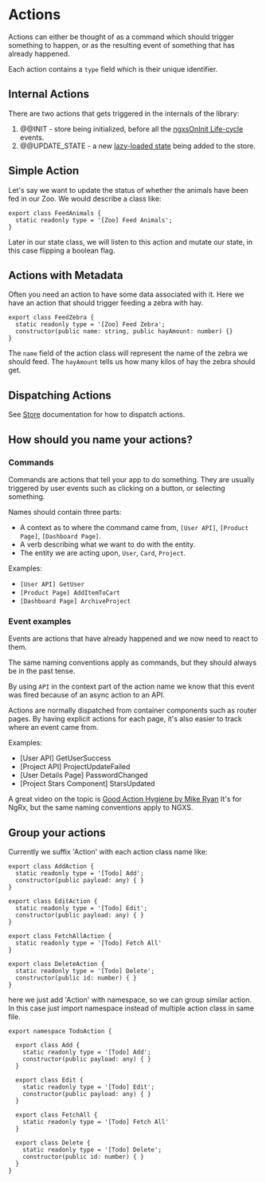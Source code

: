 # Actions
Actions can either be thought of as a command which should trigger something to happen,
or as the resulting event of something that has already happened.

Each action contains a `type` field which is their unique identifier.

## Internal Actions
There are two actions that gets triggered in the internals of the library:

1. @@INIT - store being initialized, before all the [ngxsOnInit Life-cycle](../advanced/life-cycle.md) events.
1. @@UPDATE_STATE - a new [lazy-loaded state](../advanced/lazy.md) being added to the store.

## Simple Action
Let's say we want to update the status of whether the animals have been fed
in our Zoo. We would describe a class like:

```TS
export class FeedAnimals {
  static readonly type = '[Zoo] Feed Animals';
}
```

Later in our state class, we will listen to this action and mutate our
state, in this case flipping a boolean flag.

## Actions with Metadata
Often you need an action to have some data associated with it.
Here we have an action that should trigger feeding a zebra with hay.

```TS
export class FeedZebra {
  static readonly type = '[Zoo] Feed Zebra';
  constructor(public name: string, public hayAmount: number) {}
}
```

The `name` field of the action class will represent the name of the zebra we should feed.
The `hayAmount` tells us how many kilos of hay the zebra should get.

## Dispatching Actions
See [Store](store.md) documentation for how to dispatch actions.

## How should you name your actions?

### Commands
Commands are actions that tell your app to do something.
They are usually triggered by user events such as clicking on a button, or selecting something.

Names should contain three parts:

* A context as to where the command came from, `[User API]`, `[Product Page]`, `[Dashboard Page]`.
* A verb describing what we want to do with the entity.
* The entity we are acting upon, `User`, `Card`, `Project`.

Examples:

* `[User API] GetUser`
* `[Product Page] AddItemToCart`
* `[Dashboard Page] ArchiveProject`

### Event examples
Events are actions that have already happened and we now need to react to them.

The same naming conventions apply as commands, but they should always be in the past tense.

By using `API` in the context part of the action name we know that this event was fired because of an async action to an API.

Actions are normally dispatched from container components such as router pages.
By having explicit actions for each page, it's also easier to track where an event came from.

Examples:

* [User API] GetUserSuccess
* [Project API] ProjectUpdateFailed
* [User Details Page] PasswordChanged
* [Project Stars Component] StarsUpdated

A great video on the topic is [Good Action Hygiene by Mike Ryan](https://www.youtube.com/watch?v=JmnsEvoy-gY)
It's for NgRx, but the same naming conventions apply to NGXS.

## Group your actions
Currently we suffix 'Action' with each action class name like:

```TS
export class AddAction {
  static readonly type = '[Todo] Add';
  constructor(public payload: any) { }
}

export class EditAction {
  static readonly type = '[Todo] Edit';
  constructor(public payload: any) { }
}

export class FetchAllAction {
  static readonly type = '[Todo] Fetch All'
}

export class DeleteAction {
  static readonly type = '[Todo] Delete';
  constructor(public id: number) { }
}

```

here we just add 'Action' with namespace, so we can group similar action.
In this case just import namespace instead of multiple action class in same file.

```TS
export namespace TodoAction {

  export class Add {
    static readonly type = '[Todo] Add';
    constructor(public payload: any) { }
  }

  export class Edit {
    static readonly type = '[Todo] Edit';
    constructor(public payload: any) { }
  }

  export class FetchAll {
    static readonly type = '[Todo] Fetch All'
  }

  export class Delete {
    static readonly type = '[Todo] Delete';
    constructor(public id: number) { }
  }
}
```
